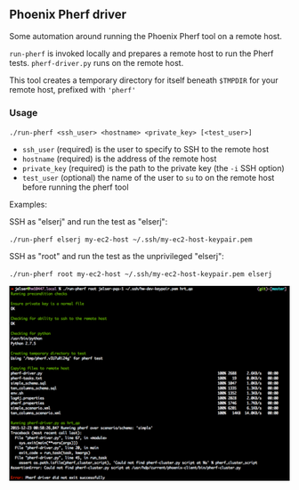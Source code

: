 ## Phoenix Pherf driver

Some automation around running the Phoenix Pherf tool on a remote host.

`run-pherf` is invoked locally and prepares a remote host to run the Pherf tests. `pherf-driver.py` runs on the remote host.

This tool creates a temporary directory for itself beneath `$TMPDIR` for your remote host, prefixed with `'pherf'`

### Usage

`./run-pherf <ssh_user> <hostname> <private_key> [<test_user>]`

* `ssh_user` (required) is the user to specify to SSH to the remote host
* `hostname` (required) is the address of the remote host
* `private_key` (required) is the path to the private key (the `-i` SSH option)
* `test_user` (optional) the name of the user to `su` to on the remote host before running the pherf tool

Examples:

SSH as "elserj" and run the test as "elserj":

  `./run-pherf elserj my-ec2-host ~/.ssh/my-ec2-host-keypair.pem`

SSH as "root" and run the test as the unprivileged "elserj":

  `./run-pherf root my-ec2-host ~/.ssh/my-ec2-host-keypair.pem elserj`


![Console Output](https://raw.githubusercontent.com/joshelser/phoenix-pherf-automation/master/phoenix-pherf-automation.png)
